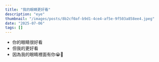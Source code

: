 ```yaml
---
title: "我的眼睛更好看"
description: "eye"
thumbnail: "/images/posts/8b2cf0af-b9d1-4ce4-af5e-9f503a858ee4.jpeg"
date: "2025-07-06"
tags: []
---
```

- 你的眼睛很好看
- 但我的更好看
- 因為我的眼睛裡面有你😭🫵
